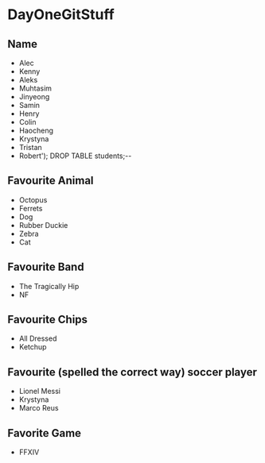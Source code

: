 # DayOneGitStuff

## Name
- Alec
- Kenny
- Aleks
- Muhtasim
- Jinyeong
- Samin 
- Henry
- Colin
- Haocheng
- Krystyna
- Tristan
- Robert'); DROP TABLE students;--


## Favourite Animal
- Octopus
- Ferrets
- Dog
- Rubber Duckie
- Zebra
- Cat


## Favourite Band 
- The Tragically Hip
- NF 

## Favourite Chips
- All Dressed
- Ketchup

## Favourite (spelled the correct way) soccer player
- Lionel Messi
- Krystyna
- Marco Reus

## Favorite Game
- FFXIV
